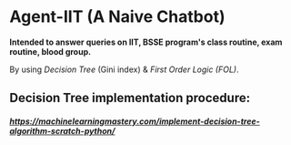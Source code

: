 # Agent-IIT (A Naive Chatbot)

**Intended to answer queries on IIT, BSSE program's class routine, exam routine, blood group.**

By using *Decision Tree* (Gini index) & *First Order Logic (FOL)*.

## Decision Tree implementation procedure:
#### *https://machinelearningmastery.com/implement-decision-tree-algorithm-scratch-python/*
